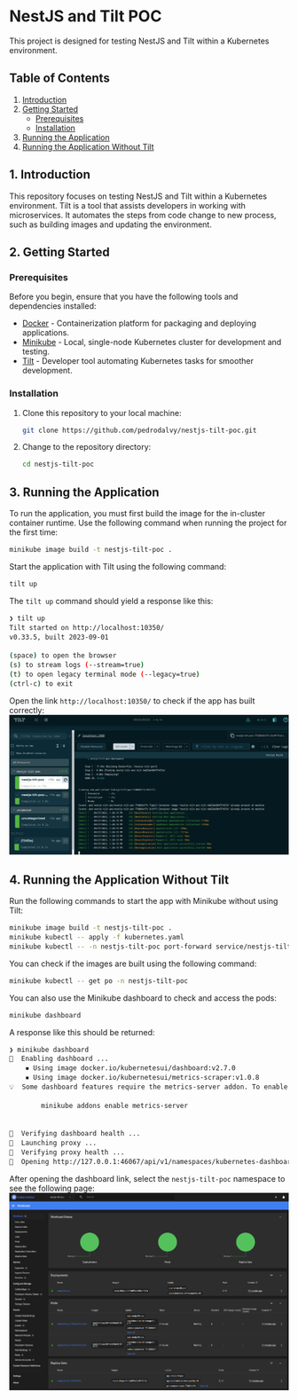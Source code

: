 # NestJS and Tilt POC

This project is designed for testing NestJS and Tilt within a Kubernetes environment.

## Table of Contents

1. [Introduction](#introduction)
2. [Getting Started](#getting-started)
   - [Prerequisites](#prerequisites)
   - [Installation](#installation)
3. [Running the Application](#running-the-application)
4. [Running the Application Without Tilt](#running-the-application-without-titl)

## 1. Introduction <a name="introduction"></a>

This repository focuses on testing NestJS and Tilt within a Kubernetes environment. Tilt is a tool that assists
developers in working with microservices. It automates the steps from code change to new process, such as building images and
updating the environment.

## 2. Getting Started <a name="getting-started"></a>

### Prerequisites <a name="prerequisites"></a>

Before you begin, ensure that you have the following tools and dependencies installed:
- [Docker](https://docs.docker.com/engine/install/) - Containerization platform for packaging and deploying applications.
- [Minikube](https://minikube.sigs.k8s.io/docs/start) - Local, single-node Kubernetes cluster for development and testing.
- [Tilt](https://docs.tilt.dev/) - Developer tool automating Kubernetes tasks for smoother development.

### Installation <a name="installation"></a>
1. Clone this repository to your local machine:

   ```bash
   git clone https://github.com/pedrodalvy/nestjs-tilt-poc.git
   ```

2. Change to the repository directory:

   ```bash
   cd nestjs-tilt-poc
   ```

## 3. Running the Application <a name="running-the-application"></a>

To run the application, you must first build the image for the in-cluster container runtime. Use the following command
when running the project for the first time:

```sh
minikube image build -t nestjs-tilt-poc .
```

Start the application with Tilt using the following command:

```sh
tilt up
```

The `tilt up` command should yield a response like this:
```sh
❯ tilt up
Tilt started on http://localhost:10350/
v0.33.5, built 2023-09-01

(space) to open the browser
(s) to stream logs (--stream=true)
(t) to open legacy terminal mode (--legacy=true)
(ctrl-c) to exit
```

Open the link `http://localhost:10350/` to check if the app has built correctly:
![img.png](assets/tilt_dashboard_overciew.png)

## 4. Running the Application Without Tilt <a name="running-the-application-without-titl"></a>

Run the following commands to start the app with Minikube without using Tilt:

```sh
minikube image build -t nestjs-tilt-poc .
minikube kubectl -- apply -f kubernetes.yaml
minikube kubectl -- -n nestjs-tilt-poc port-forward service/nestjs-tilt-poc 3000:8000 
```

You can check if the images are built using the following command:

```sh
minikube kubectl -- get po -n nestjs-tilt-poc
```

You can also use the Minikube dashboard to check and access the pods:

```sh
minikube dashboard
```

A response like this should be returned:
```sh
❯ minikube dashboard                            
🔌  Enabling dashboard ...
    ▪ Using image docker.io/kubernetesui/dashboard:v2.7.0
    ▪ Using image docker.io/kubernetesui/metrics-scraper:v1.0.8
💡  Some dashboard features require the metrics-server addon. To enable all features please run:

        minikube addons enable metrics-server   


🤔  Verifying dashboard health ...
🚀  Launching proxy ...
🤔  Verifying proxy health ...
🎉  Opening http://127.0.0.1:46067/api/v1/namespaces/kubernetes-dashboard/services/http:kubernetes-dashboard:/proxy/ in your default browser...
```

After opening the dashboard link, select the `nestjs-tilt-poc` namespace to see the following page:
![img.png](assets/minikube_dashboard.png)
